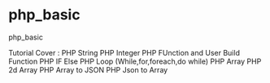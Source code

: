 # php_basic
php_basic

Tutorial Cover :
PHP String
PHP Integer
PHP FUnction and User Build Function
PHP IF Else
PHP Loop (While,for,foreach,do while)
PHP Array
PHP 2d Array
PHP Array to JSON
PHP Json to Array
